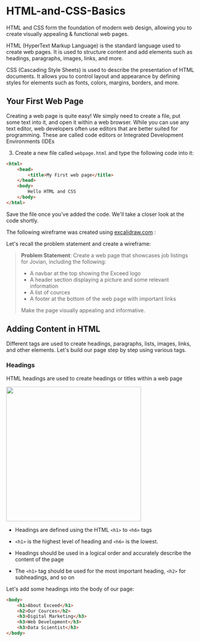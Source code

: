 # HTML-and-CSS-Basics

HTML and CSS form the foundation of modern web design, allowing you to create visually appealing & functional web pages.

HTML (HyperText Markup Language) is the standard language used to create web pages. It is used to structure content and add elements such as headings, paragraphs, images, links, and more.

CSS (Cascading Style Sheets) is used to describe the presentation of HTML documents. It allows you to control layout and appearance by defining styles for elements such as fonts, colors, margins, borders, and more.


## Your First Web Page
Creating a web page is quite easy! We simply need to create a file, put some text into it, and open it within a web browser. 
While you can use any text editor, web developers often use editors that are better suited for programming. 
These are called code editors or Integrated Development Environments (IDEs

3. Create a new file called `webpage.html` and type the following code into it:


```html
<html>
    <head>
        <title>My First web page</title>
    </head>
    <body>
        Hello HTML and CSS
    </body>
</html>

```

Save the file once you've added the code. We'll take a closer look at the code shortly.

The following wireframe was created using [excalidraw.com](https://excalidraw.com) :

Let's recall the problem statement and create a wireframe:

> **Problem Statement**: Create a web page that showcases job listings for Jovian, including the following:
> 
> - A navbar at the top showing the Exceed logo
> - A header section displaying a picture and some relevant information
> - A list of cources
> - A footer at the bottom of the web page with important links
>
> Make the page visually appealing and informative.


## Adding Content in HTML

Different tags are used to create headings, paragraphs, lists, images, links, and other elements. Let's build our page step by step using various tags.

### Headings

HTML headings are used to create headings or titles within a web page


<img src="https://i.imgur.com/j57DzJM.png" width="360">

- Headings are defined using the HTML `<h1>` to `<h6>` tags
    
    
- `<h1>` is the highest level of heading and `<h6>` is the lowest.


- Headings should be used in a logical order and accurately describe the content of the page


- The `<h1>` tag should be used for the most important heading, `<h2>` for subheadings, and so on


Let's add some headings into the body of our page:

```html
<body>
    <h1>About Exceed</h1>
    <h2>Our Cources</h2>
    <h3>Digital Marketing</h3>
    <h3>Web Development</h3>
    <h3>Data Scientist</h3>
</body>
```


